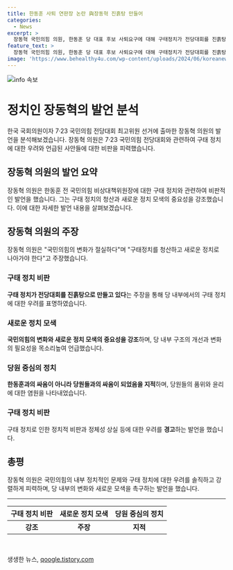 ```yaml
---
title: 한동훈 사퇴 연판장 논란 與장동혁 진흙탕 만들어
categories:
  - News
excerpt: >
  장동혁 국민의힘 의원, 한동훈 당 대표 후보 사퇴요구에 대해 구태정치가 전당대회를 진흙탕으로 만들고 있다 주장  장동혁 의원은 한동훈 당 대표 후보에 대한 사퇴요구와 관련해 구태정치를 비판하며, 국민의힘이 새로운 정치로 변화해야 한다고 주장했다. 그는 현 정치상황을 비판하고 당원들과의 싸움이 됐음을 강조하며 보수정당의 품격과 정치의 진실을 살펴보라고 촉구했다.
feature_text: >
  장동혁 국민의힘 의원, 한동훈 당 대표 후보 사퇴요구에 대해 구태정치가 전당대회를 진흙탕으로 만들고 있다 주장  장동혁 의원은 한동훈 당 대표 후보에 대한 사퇴요구와 관련해 구태정치를 비판하며, 국민의힘이 새로운 정치로 변화해야 한다고 주장했다. 그는 현 정치상황을 비판하고 당원들과의 싸움이 됐음을 강조하며 보수정당의 품격과 정치의 진실을 살펴보라고 촉구했다.
image: 'https://www.behealthy4u.com/wp-content/uploads/2024/06/koreanews.jpg'
---
```


<p><img src="https://www.behealthy4u.com/wp-content/uploads/2024/06/koreanews.jpg" alt="info 속보" /></p>

<h1>정치인 장동혁의 발언 분석</h1>

<p data-ke-size="size16">한국 국회의원이자 7·23 국민의힘 전당대회 최고위원 선거에 출마한 장동혁 의원의 발언을 분석해보겠습니다. 장동혁 의원은 7·23 국민의힘 전당대회와 관련하여 구태 정치에 대한 우려와 언급된 사안들에 대한 비판을 피력했습니다.</p>

<h2 data-ke-size="size26">장동혁 의원의 발언 요약</h2>

<p data-ke-size="size16">장동혁 의원은 한동훈 전 국민의힘 비상대책위원장에 대한 구태 정치와 관련하여 비판적인 발언을 했습니다. 그는 구태 정치의 청산과 새로운 정치 모색의 중요성을 강조했습니다. 이에 대한 자세한 발언 내용을 살펴보겠습니다.</p>

<h2 data-ke-size="size26">장동혁 의원의 주장</h2>

<p data-ke-size="size16">장동혁 의원은 "국민의힘의 변화가 절실하다"며 "구태정치를 청산하고 새로운 정치로 나아가야 한다"고 주장했습니다.</p>

<h3>구태 정치 비판</h3>

<p data-ke-size="size16"><b>구태 정치가 전당대회를 진흙탕으로 만들고 있다</b>는 주장을 통해 당 내부에서의 구태 정치에 대한 우려를 표명하였습니다.</p>

<h3>새로운 정치 모색</h3>

<p data-ke-size="size16"><b>국민의힘의 변화와 새로운 정치 모색의 중요성을 강조</b>하며, 당 내부 구조의 개선과 변화의 필요성을 목소리높여 언급했습니다.</p>

<h3>당원 중심의 정치</h3>

<p data-ke-size="size16"><b>한동훈과의 싸움이 아니라 당원들과의 싸움이 되었음을 지적</b>하며, 당원들의 품위와 윤리에 대한 염원을 나타내었습니다.</p>

<h3>구태 정치 비판</h3>

<p data-ke-size="size16">구태 정치로 인한 정치적 비판과 정체성 상실 등에 대한 우려를 <b>경고</b>하는 발언을 했습니다.</p>

<h2 data-ke-size="size26">총평</h2>

<p data-ke-size="size16">장동혁 의원은 국민의힘의 내부 정치적인 문제와 구태 정치에 대한 우려를 솔직하고 강렬하게 피력하며, 당 내부의 변화와 새로운 모색을 촉구하는 발언을 했습니다.</p>

<hr>

<table>
    <thead>
        <tr>
            <th>구태 정치 비판</th>
            <th>새로운 정치 모색</th>
            <th>당원 중심의 정치</th>
        </tr>
    </thead>
    <tbody>
        <tr>
            <td style="text-align: center; height: 17px;"><b>강조</b></td>
            <td style="text-align: center; height: 17px;"><b>주장</b></td>
            <td style="text-align: center; height: 17px;"><b>지적</b></td>
        </tr>
    </tbody>
</table>

<p data-ke-size="size16">&nbsp;</p>
생생한 뉴스, <a href="https://qoogle.tistory.com" rel="dofollow">qoogle.tistory.com</a>


